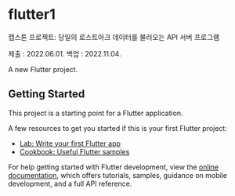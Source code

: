 # flutter1
캡스톤 프로젝트: 당일의 로스트아크 데이터를 불러오는 API 서버 프로그램

제출 : 2022.06.01. 백업 : 2022.11.04.

A new Flutter project.

## Getting Started

This project is a starting point for a Flutter application.

A few resources to get you started if this is your first Flutter project:

- [Lab: Write your first Flutter app](https://docs.flutter.dev/get-started/codelab)
- [Cookbook: Useful Flutter samples](https://docs.flutter.dev/cookbook)

For help getting started with Flutter development, view the
[online documentation](https://docs.flutter.dev/), which offers tutorials,
samples, guidance on mobile development, and a full API reference.
